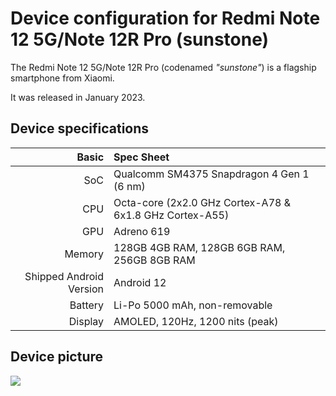 Device configuration for Redmi Note 12 5G/Note 12R Pro (sunstone)
=========================================

The Redmi Note 12 5G/Note 12R Pro (codenamed _"sunstone"_) is a flagship smartphone from Xiaomi.

It was released in January 2023.

## Device specifications

Basic   | Spec Sheet
-------:|:-------------------------
SoC     | Qualcomm SM4375 Snapdragon 4 Gen 1 (6 nm)
CPU     | Octa-core (2x2.0 GHz Cortex-A78 & 6x1.8 GHz Cortex-A55)
GPU     | Adreno 619
Memory  | 128GB 4GB RAM, 128GB 6GB RAM, 256GB 8GB RAM
Shipped Android Version | Android 12
Battery | Li-Po 5000 mAh, non-removable
Display | AMOLED, 120Hz, 1200 nits (peak)

## Device picture

![](https://cdn.cnbj0.fds.api.mi-img.com/b2c-shopapi-pms/pms_1666797629.20069499.png)